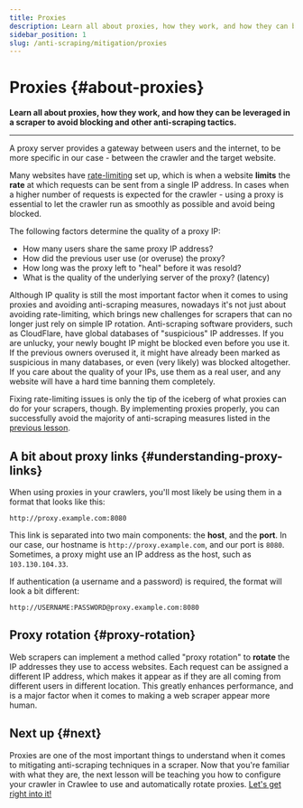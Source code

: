 ```yaml
---
title: Proxies
description: Learn all about proxies, how they work, and how they can be leveraged in a scraper to avoid blocking and other anti-scraping tactics.
sidebar_position: 1
slug: /anti-scraping/mitigation/proxies
---
```


# Proxies {#about-proxies}

**Learn all about proxies, how they work, and how they can be leveraged in a scraper to avoid blocking and other anti-scraping tactics.**

---

A proxy server provides a gateway between users and the internet, to be more specific in our case - between the crawler and the target website.

Many websites have [rate-limiting](../techniques/rate_limiting.md) set up, which is when a website **limits** the **rate** at which requests can be sent from a single IP address. In cases when a higher number of requests is expected for the crawler - using a proxy is essential to let the crawler run as smoothly as possible and avoid being blocked.

The following factors determine the quality of a proxy IP:

- How many users share the same proxy IP address?
- How did the previous user use (or overuse) the proxy?
- How long was the proxy left to "heal" before it was resold?
- What is the quality of the underlying server of the proxy? (latency)

Although IP quality is still the most important factor when it comes to using proxies and avoiding anti-scraping measures, nowadays it's not just about avoiding rate-limiting, which brings new challenges for scrapers that can no longer just rely on simple IP rotation. Anti-scraping software providers, such as CloudFlare, have global databases of "suspicious" IP addresses. If you are unlucky, your newly bought IP might be blocked even before you use it. If the previous owners overused it, it might have already been marked as suspicious in many databases, or even (very likely) was blocked altogether. If you care about the quality of your IPs, use them as a real user, and any website will have a hard time banning them completely.

Fixing rate-limiting issues is only the tip of the iceberg of what proxies can do for your scrapers, though. By implementing proxies properly, you can successfully avoid the majority of anti-scraping measures listed in the [previous lesson](../index.md).

## A bit about proxy links {#understanding-proxy-links}

When using proxies in your crawlers, you'll most likely be using them in a format that looks like this:

```text
http://proxy.example.com:8080
```

This link is separated into two main components: the **host**, and the **port**. In our case, our hostname is `http://proxy.example.com`, and our port is `8080`. Sometimes, a proxy might use an IP address as the host, such as `103.130.104.33`.

If authentication (a username and a password) is required, the format will look a bit different:

```text
http://USERNAME:PASSWORD@proxy.example.com:8080
```

## Proxy rotation {#proxy-rotation}

Web scrapers can implement a method called "proxy rotation" to **rotate** the IP addresses they use to access websites. Each request can be assigned a different IP address, which makes it appear as if they are all coming from different users in different location. This greatly enhances performance, and is a major factor when it comes to making a web scraper appear more human.

## Next up {#next}

Proxies are one of the most important things to understand when it comes to mitigating anti-scraping techniques in a scraper. Now that you're familiar with what they are, the next lesson will be teaching you how to configure your crawler in Crawlee to use and automatically rotate proxies. [Let's get right into it!](./using_proxies.md)
